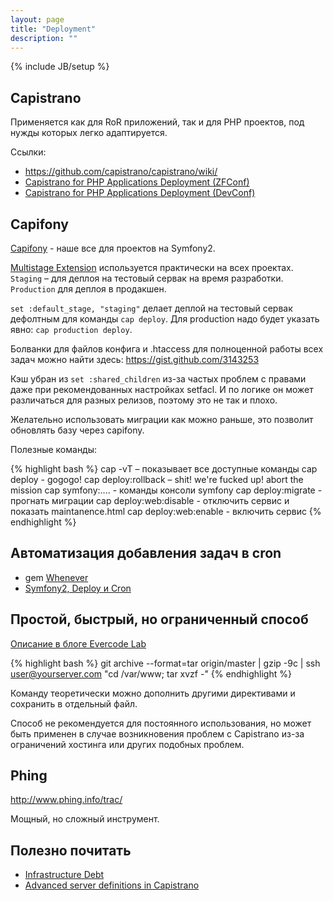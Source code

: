 ```yaml
---
layout: page
title: "Deployment"
description: ""
---
```

{% include JB/setup %}

## Capistrano

Применяется как для RoR приложений, так и для PHP проектов, под нужды которых легко адаптируется.

Ссылки:

* https://github.com/capistrano/capistrano/wiki/
* [Capistrano for PHP Applications Deployment (ZFConf)](https://speakerdeck.com/u/romalapin/p/capistrano-for-php-applications-deployment)
* [Capistrano for PHP Applications Deployment (DevConf)](https://speakerdeck.com/u/romalapin/p/capistrano-for-php-applications-deployemnt-devconf-version)

## Capifony

[Capifony](http://capifony.org/) - наше все для проектов на Symfony2.

[Multistage Extension](http://capifony.org/cookbook/using-the-multistage-extension.html) используется практически на всех проектах. `Staging` – для деплоя на тестовый сервак на время разработки. `Production` для деплоя в продакшен.

`set :default_stage, "staging"` делает деплой на тестовый сервак дефолтным для команды `cap deploy`. Для production надо будет указать явно: `cap production deploy`.

Болванки для файлов конфига и .htaccess для полноценной работы всех задач можно найти здесь: <https://gist.github.com/3143253>

Кэш убран из `set :shared_children` из-за частых проблем с правами даже при рекомендованных настройках setfacl. И по логике он может различаться для разных релизов, поэтому это не так и плохо.

Желательно использовать миграции как можно раньше, это позволит обновлять базу через capifony.

Полезные команды:

{% highlight bash %}
cap -vT  – показывает все доступные команды
cap deploy - gogogo!
cap deploy:rollback – shit! we're fucked up! abort the mission
cap symfony:.... - команды консоли symfony
cap deploy:migrate - прогнать миграции
cap deploy:web:disable - отключить сервис и показать maintanence.html
cap deploy:web:enable - включить сервис
{% endhighlight %}


## Автоматизация добавления задач в cron

* gem [Whenever](https://github.com/javan/whenever)
* [Symfony2, Deploy и Cron](http://blog.evercodelab.com/symfony2-and-cron/)

## Простой, быстрый, но ограниченный способ

[Описание в блоге Evercode Lab](http://blog.evercodelab.com/easiest-deployment-with-git-and-ssh/)

{% highlight bash %}
git archive --format=tar origin/master | gzip -9c | ssh user@yourserver.com "cd /var/www; tar xvzf -"
{% endhighlight %}

Команду теоретически можно дополнить другими директивами и сохранить в отдельный файл.

Способ не рекомендуется для постоянного использования, но может быть применен в случае возникновения проблем с Capistrano из-за ограничений хостинга или других подобных проблем.


## Phing

<http://www.phing.info/trac/>

Мощный, но сложный инструмент. 


## Полезно почитать

* [Infrastructure Debt](http://www.littlehart.net/atthekeyboard/2011/11/03/infrastructure-debt/)
* [Advanced server definitions in Capistrano](http://railsware.com/blog/2011/11/02/advanced-server-definitions-in-capistrano/)